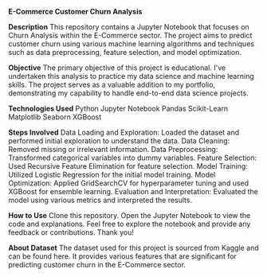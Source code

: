 **E-Commerce Customer Churn Analysis**


**Description**
This repository contains a Jupyter Notebook that focuses on Churn Analysis within the E-Commerce sector. The project aims to predict customer churn using various machine learning algorithms and techniques such as data preprocessing, feature selection, and model optimization.

**Objective**
The primary objective of this project is educational. I've undertaken this analysis to practice my data science and machine learning skills. The project serves as a valuable addition to my portfolio, demonstrating my capability to handle end-to-end data science projects.

**Technologies Used**
Python
Jupyter Notebook
Pandas
Scikit-Learn
Matplotlib
Seaborn
XGBoost

**Steps Involved**
Data Loading and Exploration: Loaded the dataset and performed initial exploration to understand the data.
Data Cleaning: Removed missing or irrelevant information.
Data Preprocessing: Transformed categorical variables into dummy variables.
Feature Selection: Used Recursive Feature Elimination for feature selection.
Model Training: Utilized Logistic Regression for the initial model training.
Model Optimization: Applied GridSearchCV for hyperparameter tuning and used XGBoost for ensemble learning.
Evaluation and Interpretation: Evaluated the model using various metrics and interpreted the results.

**How to Use**
Clone this repository.
Open the Jupyter Notebook to view the code and explanations.
Feel free to explore the notebook and provide any feedback or contributions. Thank you!

**About Dataset**
The dataset used for this project is sourced from Kaggle and can be found here. It provides various features that are significant for predicting customer churn in the E-Commerce sector.
